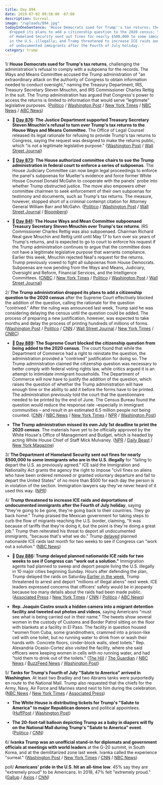 ```yaml
---
title: Day 894
date: 2019-07-02 09:58:00 -07:00
description: Surreal.
image: "/uploads/894.jpg"
todayInOneSentence: 'House Democrats sued for Trump''s tax returns; the Trump administration
  dropped its plans to add a citizenship question to the 2020 census; the Department
  of Homeland Security sent out fines for nearly $500,000 to some immigrants who are
  in the U.S. illegally; and Trump threatened to increase ICE raids and deportations
  of undocumented immigrants after the Fourth of July holiday. '
category: trump
---
```


1/ **House Democrats sued for Trump's tax returns**, challenging the administration's refusal to comply with a subpoena for the records. The Ways and Means Committee accused the Trump administration of "an extraordinary attack on the authority of Congress to obtain information needed to conduct oversight," naming the Treasury Department, IRS, Treasury Secretary Steven Mnuchin, and IRS Commissioner Charles Rettig in the suit. The Trump administration has argued that Congress's power to access the returns is limited to information that would serve "legitimate" legislative purposes. ([Politico](https://www.politico.com/story/2019/07/02/donald-trump-tax-returns-democrats-lawsuit-1394959) / [Washington Post](https://www.washingtonpost.com/business/2019/07/02/house-democrats-sue-trump-administration-over-presidents-tax-returns/) / [New York Times](https://www.nytimes.com/2019/07/02/us/politics/trump-taxes-lawsuit.html) / [NBC News](https://www.nbcnews.com/politics/congress/house-democrats-sue-trump-administration-effort-secure-president-s-tax-n1025721) / [ABC News](https://abcnews.go.com/Politics/house-democrats-sue-trump-administration-presidents-tax-returns/story?id=64083967))

* **📌 [Day 876](https://whatthefuckjusthappenedtoday.com/2019/06/14/day-876/#6-the-justice-department-supported-t): The Justice Department supported Treasury Secretary Steven Mnuchin's refusal to turn over Trump's tax returns to the House Ways and Means Committee**. The Office of Legal Counsel released its legal rationale for refusing to provide Trump's tax returns to Congress, saying the request was designed to make the returns public, which "is not a legitimate legislative purpose." ([Washington Post](https://www.washingtonpost.com/world/national-security/justice-dept-issues-memo-backing-mnuchins-refusal-to-provide-trumps-tax-returns-to-congress/2019/06/14/3c8b3376-8ee7-11e9-b08e-cfd89bd36d4e_story.html) / [Wall Street Journal](https://www.wsj.com/articles/justice-memo-backs-mnuchin-on-trump-tax-returns-11560546364))

* **📌 [Day 873](https://whatthefuckjusthappenedtoday.com/2019/06/11/day-873/#2-the-house-authorized-committee-cha): The House authorized committee chairs to sue the Trump administration in federal court to enforce a series of subpoenas**. The House Judiciary Committee can now begin legal proceedings to enforce the panel's subpoenas for Mueller's evidence and force former White House Counsel Donald McGahn to cooperate with the panels' probe into whether Trump obstructed justice. The move also empowers other committee chairmen to seek enforcement of their own subpoenas for testimony and documents, such as Trump's tax returns. The measure, however, stopped short of a criminal contempt citation for Attorney General William Barr and McGahn. ([Politico](https://www.politico.com/story/2019/06/11/house-sue-trump-subpoenas-1359850) / [Washington Post](https://www.washingtonpost.com/politics/stepping-up-trump-clash-house-to-vote-to-enforce-barr-and-mcgahn-subpoenas/2019/06/11/a1343cea-8c4f-11e9-b6f4-033356502dce_story.html) / [Wall Street Journal](https://www.wsj.com/articles/house-poised-to-seek-court-enforcement-of-subpoenas-of-trump-officials-11560284650) / [Bloomberg](https://www.bloomberg.com/news/articles/2019-06-11/house-authorizes-lawsuits-against-barr-mcgahn-in-trump-probes-jws9d2ye))

* **📌 [Day 841](https://whatthefuckjusthappenedtoday.com/2019/05/10/day-841/#1-the-house-ways-and-mean-committee): The House Ways and Mean Committee subpoenaed Treasury Secretary Steven Mnuchin over Trump's tax returns**. IRS Commissioner Charles Rettig was also subpoenaed. Chairman Richard Neal gave Mnuchin and Rettig until until May 17 to turn over six years of Trump's returns, and is expected to go to court to enforce his request if the Trump administration continues to argue that the committee does not have a legitimate legislative purpose that warrants compliance. Earlier this week, Mnuchin rejected Neal's request for the returns. Trump previously vowed to fight all subpoenas from House Democrats. Subpoenas are now pending from the Ways and Means, Judiciary, Oversight and Reform, Financial Services, and the Intelligence Committees. ([CNBC](https://www.cnbc.com/2019/05/10/house-democrats-subpoena-treasury-secretary-mnuchin-irs-chief-over-trump-tax-returns.html) / [New York Times](https://www.nytimes.com/2019/05/10/us/politics/democrats-trump-tax-returns.html) / [Politico](https://www.politico.com/story/2019/05/10/house-democrats-subpoenas-trump-tax-returns-1317459) / [Washington Post](https://www.washingtonpost.com/news/business/wp/2019/05/10/house-committee-subpoenas-treasury-secretary-steven-mnuchin-and-irs-commissioner-charles-rettig-over-trump-tax-returns/) / [Wall Street Journal](https://www.wsj.com/articles/house-ways-and-mean-chairman-issues-subpoenas-for-trump-s-tax-returns-11557521187))

2/ **The Trump administration dropped its plans to add a citizenship question to the 2020 census** after the Supreme Court effectively blocked the addition of the question, calling the rationale for the question "contrived." After the ruling was announced last week, Trump said he was considering delaying the census until the question could be added. The process of preparing a new justification, however, was expected to take months and delay the process of printing hundreds of millions of forms. ([Washington Post](https://www.washingtonpost.com/local/social-issues/2020-census-will-not-include-citizenship-question-doj-confirms/2019/07/02/0067be4a-9c44-11e9-9ed4-c9089972ad5a_story.html) / [Politico](https://www.politico.com/story/2019/07/02/census-wont-include-citizenship-question-on-2020-questionnaire-1395933) / [CNN](https://www.cnn.com/2019/07/02/politics/doj-census-citizenship-question/index.html) / [Wall Street Journal](https://www.wsj.com/articles/u-s-to-drop-citizenship-question-from-census-11562101086) / [New York Times](https://www.nytimes.com/2019/07/02/us/trump-census-citizenship-question.html) / [CNBC](https://www.cnbc.com/2019/07/02/census-will-print-without-citizenship-question-trump-administration.html))

* **📌 [Day 889](https://whatthefuckjusthappenedtoday.com/2019/06/27/day-889/#1-the-supreme-court-blocked-the-citi): The Supreme Court blocked the citizenship question from being added to the 2020 census**. The court found that while the Department of Commerce had a right to reinstate the question, the administration provided a "contrived" justification for doing so. The Trump administration claimed the citizenship question was necessary to better comply with federal voting rights law, while critics argued it is an attempt to intimidate immigrant households. The Department of Commerce will now have to justify the addition of the question, which raises the question of whether the Trump administration will have enough time or the ability to add it before the forms have to be printed. The administration previously told the court that the questionnaire needed to be printed by the end of June. The Census Bureau found the question would reduce the response rate –especially in immigrant communities – and result in an estimated 6.5 million people not being counted. ([CNN](https://www.cnn.com/2019/06/27/politics/census-supreme-court/index.html) / [NBC News](https://www.nbcnews.com/politics/supreme-court/supreme-court-tosses-citizenship-question-2020-census-forms-victory-democratic-n1014651) / [New York Times](https://www.nytimes.com/2019/06/27/us/politics/census-citizenship-question-supreme-court.html) / [NPR](https://www.npr.org/2019/06/27/717635291/supreme-court-leaves-citizenship-question-blocked-from-2020-census) / [Washington Post](https://www.washingtonpost.com/news/politics/wp/2019/06/27/in-mixed-ruling-supreme-court-blocks-census-citizenship-question-for-now-calling-trump-administrations-explanation-contrived/))

* **The Trump administration missed its own July 1st deadline to print the 2020 census**. The materials have yet to be officially approved by the White House's Office of Management and Budget, which is headed by acting White House Chief of Staff Mick Mulvaney. ([NPR](https://www.npr.org/2019/07/02/737662103/trump-administrations-delay-in-census-printing-sets-up-count-s-biggest-risk?utm_medium=RSS&utm_campaign=news) / [Daily Beast](https://www.thedailybeast.com/2020-census-trump-administration-misses-deadline-to-print-census-forms) / [New York Magazine](http://nymag.com/intelligencer/2019/07/trump-toys-with-delaying-census-maybe-defying-constitution.html))

3/ **The Department of Homeland Security sent out fines for nearly $500,000 to some immigrants who are in the U.S. illegally** for "failing to depart the U.S. as previously agreed." ICE said the Immigration and Nationality Act grants the agency the right to impose "civil fines on aliens who have been ordered removed or granted voluntary departure and fail to depart the United States" of no more than $500 for each day the person is in violation of the section. Immigration lawyers say they've never heard of it used this way. ([NPR](https://www.npr.org/2019/07/02/738059913/trump-administration-sends-out-notices-of-500-000-fines-for-those-in-u-s-illegal))

4/ **Trump threatened to increase ICE raids and deportations of undocumented immigrants after the Fourth of July holiday**, saying "they're going to be gone, they're going back to their countries. They go back home." Trump praised the Mexican government for taking steps to curb the flow of migrants reaching the U.S. border, claiming, "It was because of tariffs that they're doing it, but the point is they're doing a great job." Trump then reiterated his threat to deport all undocumented immigrants, "because that's what we do." Trump [delayed](https://whatthefuckjusthappenedtoday.com/2019/06/24/day-886/#2-trump-delayed-planned-nationwide-i) planned nationwide ICE raids last month for two weeks to see if Congress can "work out a solution." ([NBC News](https://www.nbcnews.com/politics/donald-trump/trump-says-more-deportations-ahead-after-independence-day-n1025516))

* **📌 [Day 886](https://whatthefuckjusthappenedtoday.com/2019/06/24/day-886/#2-trump-delayed-planned-nationwide-i): Trump delayed planned nationwide ICE raids for two weeks to see if Congress can "work out a solution."** Immigration agents had planned to sweep and deport people living the U.S. illegally in 10 major cities beginning Sunday. Hours after defending the plan, Trump delayed the raids on Saturday.[Earlier in the week](https://whatthefuckjusthappenedtoday.com/2019/06/18/day-880/#1-trump-threatened-to-arrest-and-dep), Trump threatened to arrest and deport "millions of illegal aliens" next week. ICE leaders expressed concerns that officers' safety would be in jeopardy because too many details about the raids had been made public. ([Associated Press](https://apnews.com/70c173c8d213438e9fbef4d1f2bba07b) / [New York Times](https://www.nytimes.com/2019/06/22/us/politics/trump-ice-raids.html) / [CNN](https://www.cnn.com/2019/06/22/politics/ice-raids-sunday-10-cities-donald-trump-defends-arrests/index.html) / [Politico](https://www.politico.com/story/2019/06/22/trump-defends-immigration-actions-1376706) / [ABC News](https://abcnews.go.com/Politics/president-trump-hold-off-deportation-raids-weeks/story?id=63880563))

* **Rep. Joaquin Castro snuck a hidden camera into a migrant detention facility and tweeted out photos and videos**, saying Americans "must see what is being carried out in their name." The tweets show several women in the custody of Customs and Border Patrol sitting on the floor with blankets at a facility in El Paso. The facility in question housed "women from Cuba, some grandmothers, crammed into a prison-like cell with one toilet, but no running water to drink from or wash their hands with. Concrete floors, cinder-block walls, steel toilets." Rep. Alexandria Ocasio-Cortez also visited the facility, where she said officers were keeping women in cells with no running water, and had "told them to drink out of the toilets." ([The Hill](https://thehill.com/homenews/house/451287-joaquin-castro-takes-photos-inside-migrant-detention-center) / [The Guardian](https://www.theguardian.com/us-news/2019/jul/01/aoc-border-facility-horrifying-cbp-officers-tweets?CMP=Share_iOSApp_Other) / [NBC News](https://www.nbcnews.com/news/latino/ocasio-cortez-detained-migrants-being-told-drink-out-toilets-n1025431) / [BuzzFeed News](https://www.buzzfeednews.com/article/hamedaleaziz/photos-overcrowding-immigration-border-facilities) / [Washington Post](https://www.washingtonpost.com/politics/2019/07/02/ocasio-cortez-says-dispute-with-border-patrol-agents-started-after-one-tried-take-stealth-selfie/))

5/ **Tanks for Trump's Fourth of July "Salute to America" arrived in Washington**. At least two Bradley and two Abrams tanks were purportedly en route to the National Mall. Trump also requested that the chiefs for the Army, Navy, Air Force and Marines stand next to him during the celebration. ([NBC News](https://www.nbcnews.com/politics/donald-trump/tanks-arrive-d-c-trump-s-fourth-july-celebration-n1025786) / [New York Times](https://www.nytimes.com/2019/07/01/us/politics/trump-tanks-july-4th.html) / [Associated Press](https://apnews.com/2e98f1c80ef9449fa1d4a95ff63258c0))

* **The White House is distributing tickets for Trump's "Salute to America" to major Republican donors** and political appointees. ([HuffPost](https://www.huffpost.com/entry/trump-fourth-hijacking-rnc-tickets_n_5d1a6e06e4b07f6ca5821251) / [Washington Post](https://www.washingtonpost.com/politics/white-house-gives-tickets-to-trumps-july-fourth-extravaganza-to-gop-donors/2019/07/02/9109a566-9ce0-11e9-b27f-ed2942f73d70_story.html))

* **The 20-foot-tall balloon depicting Trump as a baby in diapers will fly on the National Mall during Trump's "Salute to America" event**. ([Politico](https://www.politico.com/story/2019/07/02/baby-trump-balloon-fourth-of-july-1395398) / [CNN](https://www.cnn.com/2019/07/02/politics/baby-trump-balloon-dc/index.html))

6/ **Ivanka Trump was an unofficial stand-in for diplomats and government officials at meetings with world leaders** at the G-20 summit, in South Korea, and at the demilitarized zone last week. Ivanka called the experience "surreal." ([Washington Post](https://www.washingtonpost.com/politics/surreal-ivanka-trump-plays-a-prominent-role-in-her-fathers-historic-korea-trip/2019/06/30/98695704-9b58-11e9-b27f-ed2942f73d70_story.html) / [New York Times](https://www.nytimes.com/2019/07/01/us/politics/ivanka-trump-north-korea-g20.html) / [CNN](https://www.cnn.com/2019/06/30/politics/ivanka-trump-g20-north-korea/index.html) / [NBC News](https://www.nbcnews.com/news/world/president-trump-s-trip-asia-highlights-daughter-ivanka-s-prominent-n1025176))

poll/ **Americans' pride in the U.S. hit an all-time low**. 45% say they are "extremely proud" to be Americans. In 2018, 47% felt "extremely proud." ([Gallup](https://news.gallup.com/poll/259841/american-pride-hits-new-low-few-proud-political-system.aspx?utm_source=tagrss&utm_medium=rss&utm_campaign=syndication) / [Axios](https://www.axios.com/gallup-pride-in-america-4th-of-july-poll-022343ee-380f-432c-b06a-87dd368e4796.html) / [CNN](https://www.cnn.com/2019/07/02/politics/american-patriotism-all-time-low-trnd/index.html))